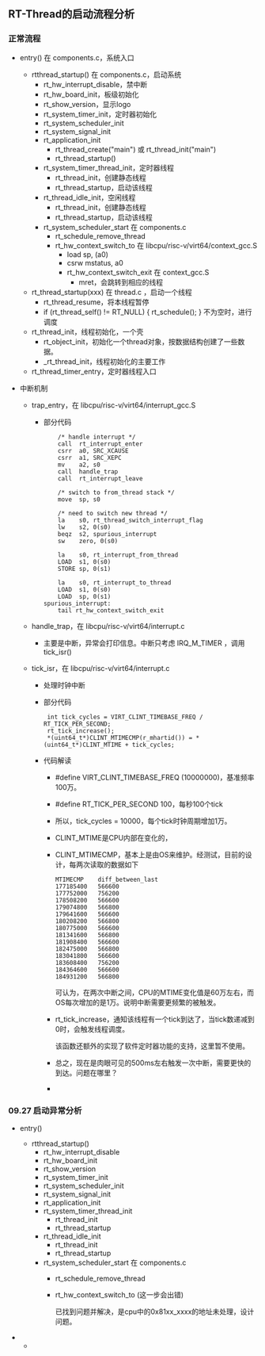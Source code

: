 ## RT-Thread的启动流程分析

### 正常流程

* entry() 在 components.c，系统入口
  * rtthread_startup() 在 components.c，启动系统
    * rt_hw_interrupt_disable，禁中断
    * rt_hw_board_init，板级初始化
    * rt_show_version，显示logo
    * rt_system_timer_init，定时器初始化
    * rt_system_scheduler_init
    * rt_system_signal_init
    * rt_application_init
      * rt_thread_create("main") 或 rt_thread_init("main")
      * rt_thread_startup()
    * rt_system_timer_thread_init，定时器线程
      * rt_thread_init，创建静态线程
      * rt_thread_startup，启动该线程
    * rt_thread_idle_init，空闲线程
      * rt_thread_init，创建静态线程
      * rt_thread_startup，启动该线程
    * rt_system_scheduler_start 在 components.c
      * rt_schedule_remove_thread
      * rt_hw_context_switch_to 在 libcpu/risc-v/virt64/context_gcc.S
        * load sp, (a0)
        * csrw mstatus, a0
        * rt_hw_context_switch_exit 在 context_gcc.S
          * mret，会跳转到相应的线程
  * rt_thread_startup(xxx) 在 thread.c ，启动一个线程
    * rt_thread_resume，将本线程暂停
    * if (rt_thread_self() != RT_NULL)  {  rt_schedule(); } 不为空时，进行调度
  * rt_thread_init，线程初始化，一个壳
    * rt_object_init，初始化一个thread对象，按数据结构创建了一些数据。
    * _rt_thread_init，线程初始化的主要工作
  * rt_thread_timer_entry，定时器线程入口
  
* 中断机制

  * trap_entry，在 libcpu/risc-v/virt64/interrupt_gcc.S

    * 部分代码

      ```
          /* handle interrupt */
          call  rt_interrupt_enter
          csrr  a0, SRC_XCAUSE
          csrr  a1, SRC_XEPC
          mv    a2, s0
          call  handle_trap
          call  rt_interrupt_leave
      
          /* switch to from_thread stack */
          move  sp, s0
      
          /* need to switch new thread */
          la    s0, rt_thread_switch_interrupt_flag
          lw    s2, 0(s0)
          beqz  s2, spurious_interrupt
          sw    zero, 0(s0)
      
          la    s0, rt_interrupt_from_thread
          LOAD  s1, 0(s0)
          STORE sp, 0(s1)
      
          la    s0, rt_interrupt_to_thread
          LOAD  s1, 0(s0)
          LOAD  sp, 0(s1)
      spurious_interrupt:
          tail rt_hw_context_switch_exit
      ```

  * handle_trap，在  libcpu/risc-v/virt64/interrupt.c

    * 主要是中断，异常会打印信息。中断只考虑 IRQ_M_TIMER ，调用 tick_isr()

  * tick_isr，在 libcpu/risc-v/virt64/interrupt.c

    * 处理时钟中断

    * 部分代码

      ```
       int tick_cycles = VIRT_CLINT_TIMEBASE_FREQ / RT_TICK_PER_SECOND;
       rt_tick_increase();
       *(uint64_t*)CLINT_MTIMECMP(r_mhartid()) = *(uint64_t*)CLINT_MTIME + tick_cycles;
      ```

    * 代码解读

      * \#define VIRT_CLINT_TIMEBASE_FREQ (10000000)，基准频率100万。

      * \#define RT_TICK_PER_SECOND 100，每秒100个tick

      * 所以，tick_cycles = 10000，每个tick时钟周期增加1万。

      * CLINT_MTIME是CPU内部在变化的，

      * CLINT_MTIMECMP，基本上是由OS来维护。经测试，目前的设计，每两次读取的数据如下

        ```
        MTIMECMP    diff_between_last
        177185400	566600
        177752000	756200
        178508200	566600
        179074800	566800
        179641600	566600
        180208200	566800
        180775000	566600
        181341600	566800
        181908400	566600
        182475000	566800
        183041800	566600
        183608400	756200
        184364600	566600
        184931200	566800
        ```

        可认为，在两次中断之间，CPU的MTIME变化值是60万左右，而OS每次增加的是1万。说明中断需要更频繁的被触发。

      * rt_tick_increase，通知该线程有一个tick到达了，当tick数递减到0时，会触发线程调度。

        该函数还额外的实现了软件定时器功能的支持，这里暂不使用。

      * 总之，现在是肉眼可见的500ms左右触发一次中断，需要更快的到达。问题在哪里？

      * 

### 09.27 启动异常分析

* entry()
  * rtthread_startup()
    * rt_hw_interrupt_disable
    * rt_hw_board_init
    * rt_show_version
    * rt_system_timer_init
    * rt_system_scheduler_init
    * rt_system_signal_init
    * rt_application_init
    * rt_system_timer_thread_init
      * rt_thread_init
      * rt_thread_startup
    * rt_thread_idle_init
      * rt_thread_init
      * rt_thread_startup
    * rt_system_scheduler_start 在 components.c
      * rt_schedule_remove_thread
      
      * rt_hw_context_switch_to (这一步会出错)
      
        已找到问题并解决，是cpu中的0x81xx_xxxx的地址未处理，设计问题。
  
* 
  * 

  